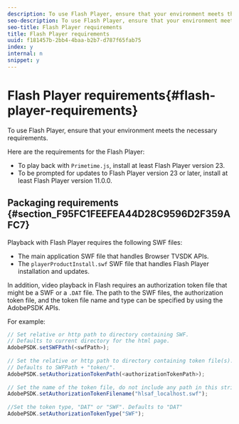 ```yaml
---
description: To use Flash Player, ensure that your environment meets the necessary requirements.
seo-description: To use Flash Player, ensure that your environment meets the necessary requirements.
seo-title: Flash Player requirements
title: Flash Player requirements
uuid: f181457b-2bb4-4baa-b2b7-d787f65fab75
index: y
internal: n
snippet: y
---
```


# Flash Player requirements{#flash-player-requirements}

To use Flash Player, ensure that your environment meets the necessary requirements.

<!--<a id="section_FEE654D506EC4D85AE77302AD2A27777"></a>-->

Here are the requirements for the Flash Player:

* To play back with `Primetime.js`, install at least Flash Player version 23. 
* To be prompted for updates to Flash Player version 23 or later, install at least Flash Player version 11.0.0.

## Packaging requirements {#section_F95FC1FEEFEA44D28C9596D2F359AFC7}

Playback with Flash Player requires the following SWF files:

* The main application SWF file that handles Browser TVSDK APIs. 
* The `playerProductInstall.swf` SWF file that handles Flash Player installation and updates.

In addition, video playback in Flash requires an authorization token file that might be a SWF or a `.DAT` file. The path to the SWF files, the authorization token file, and the token file name and type can be specified by using the AdobePSDK APIs.

For example: 

```js
// Set relative or http path to directory containing SWF.  
// Defaults to current directory for the html page. 
AdobePSDK.setSWFPath(<swfPath>); 
 
// Set the relative or http path to directory containing token file(s). 
// Defaults to SWFPath + "token/". 
AdobePSDK.setAuthorizationTokenPath(<authorizationTokenPath>); 
 
// Set the name of the token file, do not include any path in this string. 
AdobePSDK.setAuthorizationTokenFilename("hlsaf_localhost.swf"); 
 
//Set the token type, "DAT" or "SWF". Defaults to "DAT" 
AdobePSDK.setAuthorizationTokenType("SWF");
```

